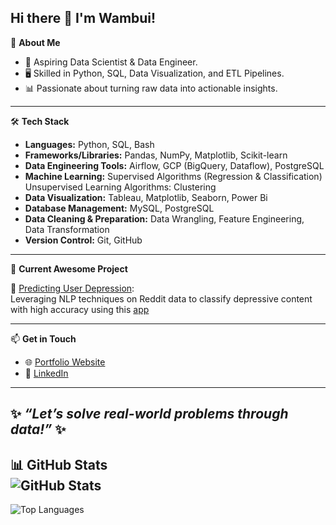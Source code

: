 

## Hi there 👋 I'm Wambui!


🎯 **About Me**  
- 🌟 Aspiring Data Scientist & Data Engineer.  
- 🖥️ Skilled in Python, SQL, Data Visualization, and ETL Pipelines.  
- 📊 Passionate about turning raw data into actionable insights.

---  
🛠 **Tech Stack**  
- **Languages:** Python, SQL, Bash  
- **Frameworks/Libraries:** Pandas, NumPy, Matplotlib, Scikit-learn  
- **Data Engineering Tools:** Airflow, GCP (BigQuery, Dataflow), PostgreSQL
- **Machine Learning:** Supervised Algorithms (Regression & Classification) Unsupervised Learning Algorithms: Clustering
- **Data Visualization:** Tableau, Matplotlib, Seaborn, Power Bi
- **Database Management:** MySQL, PostgreSQL
- **Data Cleaning & Preparation:** Data Wrangling, Feature Engineering, Data Transformation
- **Version Control:** Git, GitHub

---

🌟 **Current Awesome Project**  

 🤖 [Predicting User Depression](https://github.com/wambuiGicheha/NLP-depression-detection):  
  Leveraging NLP techniques on Reddit data to classify depressive content with high accuracy using this [app](https://moodlens.streamlit.app/)
  
---

📫 **Get in Touch**  
- 🌐 [Portfolio Website](https://wambuigicheha.github.io/)  
- 💼 [LinkedIn](http://www.linkedin.com/in/gichehawambui)  

---

✨ *“Let’s solve real-world problems through data!”* ✨
---

📊 **GitHub Stats**  
![GitHub Stats](https://github-readme-stats.vercel.app/api?username=wambuigicheha&show_icons=true&theme=radical)  
---
![Top Languages](https://github-readme-stats.vercel.app/api/top-langs/?username=wambuigicheha&layout=compact&theme=radical)  
